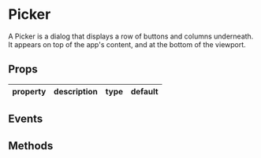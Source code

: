 # Picker

A Picker is a dialog that displays a row of buttons and columns underneath. It appears on top of the app's content, and at the bottom of the viewport.

## Props

| property | description | type | default |
|----------|-------------|------|---------|

## Events

## Methods
